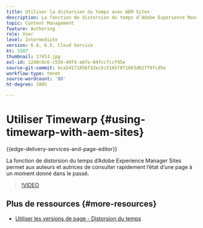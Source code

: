 ```yaml
---
title: Utiliser la distorsion du temps avec AEM Sites
description: La fonction de distorsion du temps d’Adobe Experience Manager Sites permet aux auteurs et autrices de consulter rapidement l’état d’une page à un moment donné dans le passé.
topic: Content Management
feature: Authoring
role: User
level: Intermediate
version: 6.4, 6.5, Cloud Service
kt: 3307
thumbnail: 17453.jpg
exl-id: 12d8c0c6-c556-49f4-a6fe-84fccfccf95e
source-git-commit: bca54171856f32ec5c5165f8f1663d027f9fcd5e
workflow-type: tm+mt
source-wordcount: '80'
ht-degree: 100%

---
```


# Utiliser Timewarp {#using-timewarp-with-aem-sites}

{{edge-delivery-services-and-page-editor}}

La fonction de distorsion du temps d’Adobe Experience Manager Sites permet aux auteurs et autrices de consulter rapidement l’état d’une page à un moment donné dans le passé.

>[!VIDEO](https://video.tv.adobe.com/v/17453?quality=12&learn=on)

## Plus de ressources {#more-resources}

* [Utiliser les versions de page - Distorsion du temps](https://experienceleague.adobe.com/docs/experience-manager-cloud-service/sites/authoring/features/page-versions.html?lang=fr)
